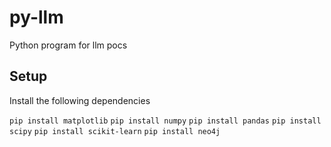 # py-llm
Python program for llm pocs

## Setup

Install the following dependencies

`pip install matplotlib`
`pip install numpy`
`pip install pandas`
`pip install scipy`
`pip install scikit-learn`
`pip install neo4j`

 